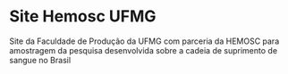 # Site Hemosc UFMG
Site da Faculdade de Produção da UFMG com parceria da HEMOSC para amostragem da pesquisa desenvolvida sobre a cadeia de suprimento de sangue no Brasil
